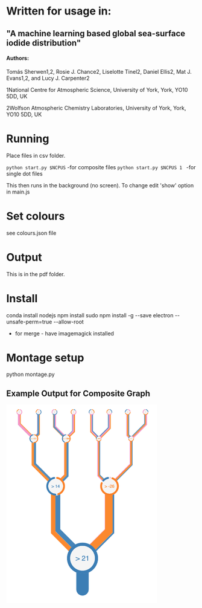 # Written for usage in:

## "A machine learning based global sea-surface iodide distribution"

#### Authors:
Tomás Sherwen1,2, Rosie J. Chance2, Liselotte Tinel2, Daniel Ellis2, Mat J. Evans1,2, and Lucy J. Carpenter2


1National Centre for Atmospheric Science, University of York, York, YO10 5DD, UK 

2Wolfson Atmospheric Chemistry Laboratories, University of York, York, YO10 5DD, UK



# Running
Place files in csv folder.

`python start.py $NCPUS` -for composite files
`python start.py $NCPUS 1 ` -for single dot files

This then runs in the background (no screen). To change edit 'show' option in main.js

# Set colours
see colours.json file

# Output
This is in the pdf folder.

# Install
conda install nodejs
npm install
sudo npm install -g --save electron --unsafe-perm=true --allow-root
- for merge - have imagemagick installed


# Montage setup
python montage.py



## Example Output for Composite Graph
<img src="./readmeimage.png" width="400" />


